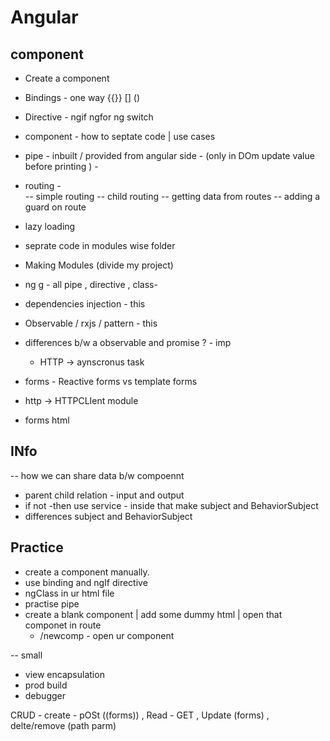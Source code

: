 # Angular

## component

- Create a component
- Bindings - one way {{}} [] ()
- Directive -  ngif ngfor ng switch
- component - how to septate code | use cases
- pipe - inbuilt / provided from angular side  - (only in DOm update value before printing ) -
- routing -  
 -- simple routing 
  -- child routing
 -- getting data from routes
 -- adding a guard on route
- lazy loading 
- seprate code in modules wise folder
- Making Modules (divide my project)
- ng g - all pipe , directive , class-

- dependencies injection  - this 
- Observable / rxjs / pattern - this

- differences b/w a observable and promise ? - imp 
  - HTTP ->  aynscronus task
- forms - Reactive forms vs template forms
- http -> HTTPCLIent module

- forms html



## INfo 
-- how we can share data b/w compoennt 
  - parent child relation - input and output 
  - if not -then use service - inside that make subject and BehaviorSubject
  - differences subject and BehaviorSubject
## Practice 

- create a component manually.
- use binding and ngIf directive
- ngClass in ur html file
- practise pipe
- create a blank component | add some dummy html | open that componet in route
  - /newcomp - open ur component




-- small
 - view encapsulation
 - prod build
 - debugger
 



 CRUD - create - pOSt ((forms)) , Read - GET , Update (forms) , delte/remove (path parm)
